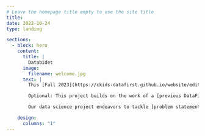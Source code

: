 ```yaml
---
# Leave the homepage title empty to use the site title
title:
date: 2022-10-24
type: landing

sections:
  - block: hero
    content:
      title: |
        Databidet
      image:
        filename: welcome.jpg
      text: |
        This [Fall 2023](https://ckids-datafirst.github.io/website/editions/2023-fall/#dates) [DataFirst project](https://ckids-datafirst.github.io/website/) addressed the problem of [1-sentence problem statement](problem-statement). It uses data about [1-sentence data description](data). Our work focuses on [1-sentence description of approach](approach). Our initial results indicate [1-sentence summary of results](results).

        Optional: This project builds on the work of a [previous DataFirst project|link to another project from a previous semester].

        Our data science project endeavors to tackle [problem statement]. Our motivation to address this problem stems from [explain the motivation behind the project, e.g., its potential to improve lives, contribute to a specific field, or drive innovation].

    design:
      columns: "1"
---
```

